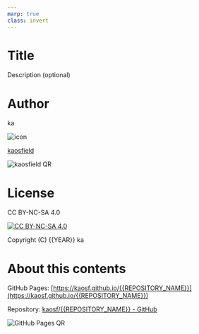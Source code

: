 ```yaml
---
marp: true
class: invert
---
```

<!-- headingDivider: 1 -->

# Title

Description (optional)

# Author

ka

![icon](https://www.kaosfield.net/icon.webp)

[kaosfield](https://www.kaosfield.net/)

![kaosfield QR](kaosfield-qr.svg)

# License

CC BY-NC-SA 4.0

[![CC BY-NC-SA 4.0](https://licensebuttons.net/l/by-nc-sa/4.0/88x31.png)](http://creativecommons.org/licenses/by-nc-sa/4.0/)

Copyright (C) {{YEAR}} ka

# About this contents

GitHub Pages: [https://kaosf.github.io/{{REPOSITORY_NAME}}](https://kaosf.github.io/{{REPOSITORY_NAME}})

Repository: [kaosf/{{REPOSITORY_NAME}} - GitHub](https://github.com/kaosf/{{REPOSITORY_NAME}})

![GitHub Pages QR](gh-pages-qr.svg)
